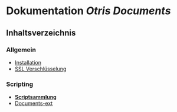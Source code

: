 # Dokumentation *Otris Documents*

## Inhaltsverzeichnis
### Allgemein
* [Installation](./Installation/Installation.md)
* [SSL Verschlüsselung](./SSL/SSL.md)
### Scripting
* [**Scriptsammlung**](./_DocumentsScripts/)
* [Documents-ext](./Documents-ext/Documents-ext.md)
